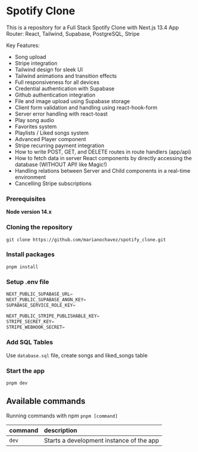 # Spotify Clone

This is a repository for a Full Stack Spotify Clone with Next.js 13.4 App Router: React, Tailwind, Supabase, PostgreSQL, Stripe

Key Features:

- Song upload
- Stripe integration
- Tailwind design for sleek UI
- Tailwind animations and transition effects
- Full responsiveness for all devices
- Credential authentication with Supabase
- Github authentication integration
- File and image upload using Supabase storage
- Client form validation and handling using react-hook-form
- Server error handling with react-toast
- Play song audio
- Favorites system
- Playlists / Liked songs system
- Advanced Player component
- Stripe recurring payment integration
- How to write POST, GET, and DELETE routes in route handlers (app/api)
- How to fetch data in server React components by directly accessing the database (WITHOUT API! like Magic!)
- Handling relations between Server and Child components in a real-time environment
- Cancelling Stripe subscriptions

### Prerequisites

**Node version 14.x**

### Cloning the repository

```shell
git clone https://github.com/marianochavez/spotify_clone.git
```

### Install packages

```shell
pnpm install
```

### Setup .env file


```js
NEXT_PUBLIC_SUPABASE_URL=
NEXT_PUBLIC_SUPABASE_ANON_KEY=
SUPABASE_SERVICE_ROLE_KEY=

NEXT_PUBLIC_STRIPE_PUBLISHABLE_KEY=
STRIPE_SECRET_KEY=
STRIPE_WEBHOOK_SECRET=
```

### Add SQL Tables
Use `database.sql` file, create songs and liked_songs table

### Start the app

```shell
pnpm dev
```

## Available commands

Running commands with npm `pnpm [command]`

| command         | description                              |
| :-------------- | :--------------------------------------- |
| `dev`           | Starts a development instance of the app |